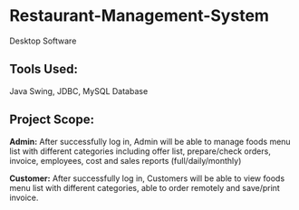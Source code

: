 # Restaurant-Management-System
 Desktop Software
## Tools Used: 
Java Swing, JDBC, MySQL Database
## Project Scope:
**Admin:** After successfully log in, Admin will be able to manage foods menu list with different categories including offer list, prepare/check orders, invoice, employees, cost and sales reports (full/daily/monthly)

**Customer:** After successfully log in, Customers will be able to view foods menu list with different categories, able to order remotely and save/print invoice.
